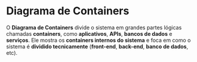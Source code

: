 # Diagrama de Containers

O **Diagrama de Containers** divide o sistema em grandes partes lógicas chamadas **containers**, como **aplicativos**, **APIs**, **bancos de dados** e **serviços**. Ele mostra os **containers internos do sistema** e foca em como o sistema é **dividido tecnicamente** (**front-end**, **back-end**, **banco de dados**, etc).

